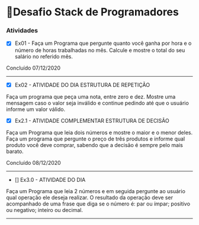 # 📝Desafio Stack de Programadores

### Atividades

- [x] Ex01 - Faça um Programa que pergunte quanto você ganha por hora e o número de horas trabalhadas no mês. Calcule e mostre o total do seu salário no referido mês.

Concluído 07/12/2020

---

- [x] Ex02 - ATIVIDADE DO DIA ESTRUTURA DE REPETIÇÃO

Faça um programa que peça uma nota, entre zero e dez. Mostre uma mensagem caso o valor seja inválido e continue pedindo até que o usuário informe um valor válido.

- [x] Ex2.1 - ATIVIDADE COMPLEMENTAR ESTRUTURA DE DECISÃO

Faça um Programa que leia dois números e mostre o maior e o menor deles. Faça um programa que pergunte o preço de três produtos e informe qual produto você deve comprar, sabendo que a decisão é sempre pelo mais barato.

Concluído 08/12/2020

---

- [] Ex3.0 - ATIVIDADE DO DIA

Faça um Programa que leia 2 números e em seguida pergunte ao usuário qual operação ele deseja realizar. O resultado da operação deve ser acompanhado de uma frase que diga se o número é:
par ou ímpar; positivo ou negativo; inteiro ou decimal.



--- 
